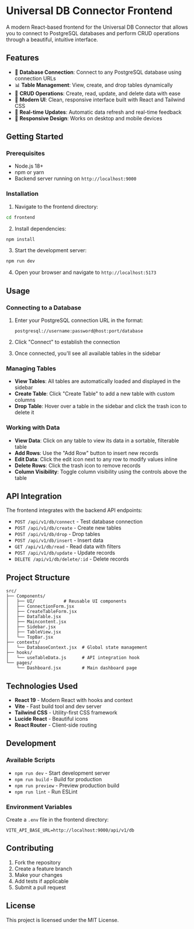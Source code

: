 # Universal DB Connector Frontend

A modern React-based frontend for the Universal DB Connector that allows you to connect to PostgreSQL databases and perform CRUD operations through a beautiful, intuitive interface.

## Features

- 🔌 **Database Connection**: Connect to any PostgreSQL database using connection URLs
- 📊 **Table Management**: View, create, and drop tables dynamically
- 📝 **CRUD Operations**: Create, read, update, and delete data with ease
- 🎨 **Modern UI**: Clean, responsive interface built with React and Tailwind CSS
- 🔄 **Real-time Updates**: Automatic data refresh and real-time feedback
- 📱 **Responsive Design**: Works on desktop and mobile devices

## Getting Started

### Prerequisites

- Node.js 18+ 
- npm or yarn
- Backend server running on `http://localhost:9000`

### Installation

1. Navigate to the frontend directory:
```bash
cd frontend
```

2. Install dependencies:
```bash
npm install
```

3. Start the development server:
```bash
npm run dev
```

4. Open your browser and navigate to `http://localhost:5173`

## Usage

### Connecting to a Database

1. Enter your PostgreSQL connection URL in the format:
   ```
   postgresql://username:password@host:port/database
   ```

2. Click "Connect" to establish the connection

3. Once connected, you'll see all available tables in the sidebar

### Managing Tables

- **View Tables**: All tables are automatically loaded and displayed in the sidebar
- **Create Table**: Click "Create Table" to add a new table with custom columns
- **Drop Table**: Hover over a table in the sidebar and click the trash icon to delete it

### Working with Data

- **View Data**: Click on any table to view its data in a sortable, filterable table
- **Add Rows**: Use the "Add Row" button to insert new records
- **Edit Data**: Click the edit icon next to any row to modify values inline
- **Delete Rows**: Click the trash icon to remove records
- **Column Visibility**: Toggle column visibility using the controls above the table

## API Integration

The frontend integrates with the backend API endpoints:

- `POST /api/v1/db/connect` - Test database connection
- `POST /api/v1/db/create` - Create new tables
- `POST /api/v1/db/drop` - Drop tables
- `POST /api/v1/db/insert` - Insert data
- `GET /api/v1/db/read` - Read data with filters
- `POST /api/v1/db/update` - Update records
- `DELETE /api/v1/db/delete/:id` - Delete records

## Project Structure

```
src/
├── Components/
│   ├── UI/           # Reusable UI components
│   ├── ConnectionForm.jsx
│   ├── CreateTableForm.jsx
│   ├── DataTable.jsx
│   ├── Maincontent.jsx
│   ├── Sidebar.jsx
│   ├── TableView.jsx
│   └── TopBar.jsx
├── contexts/
│   └── DatabaseContext.jsx  # Global state management
├── hooks/
│   └── useTableData.js      # API integration hook
└── pages/
    └── Dashboard.jsx        # Main dashboard page
```

## Technologies Used

- **React 19** - Modern React with hooks and context
- **Vite** - Fast build tool and dev server
- **Tailwind CSS** - Utility-first CSS framework
- **Lucide React** - Beautiful icons
- **React Router** - Client-side routing

## Development

### Available Scripts

- `npm run dev` - Start development server
- `npm run build` - Build for production
- `npm run preview` - Preview production build
- `npm run lint` - Run ESLint

### Environment Variables

Create a `.env` file in the frontend directory:

```env
VITE_API_BASE_URL=http://localhost:9000/api/v1/db
```

## Contributing

1. Fork the repository
2. Create a feature branch
3. Make your changes
4. Add tests if applicable
5. Submit a pull request

## License

This project is licensed under the MIT License. 